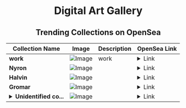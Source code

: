 <div align="center">

# Digital Art Gallery

## Trending Collections on OpenSea

| Collection Name                       | Image                                                                                     | Description                       | OpenSea Link                                                                                          |
|---------------------------------------|-------------------------------------------------------------------------------------------|-----------------------------------|--------------------------------------------------------------------------------------------------------|
| **work** | ![Image](https://i.seadn.io/s/raw/files/078407b51f2a577d24fe8fe6548d10e8.png?w=500&auto=format?w=200&auto=format) | work | <details><summary>Link</summary>[work](https://opensea.io/collection/work-194)</details> |
| **Nyron** | ![Image](https://i.seadn.io/s/raw/files/75d6b4b10f0ae081691c3aa0b370555c.png?w=500&auto=format?w=200&auto=format) |  | <details><summary>Link</summary>[Nyron](https://opensea.io/collection/nyron)</details> |
| **Halvin** | ![Image](https://i.seadn.io/s/raw/files/a85e612262dceee716492a7c36d87501.png?w=500&auto=format?w=200&auto=format) |  | <details><summary>Link</summary>[Halvin](https://opensea.io/collection/halvin)</details> |
| **Gromar** | ![Image](https://i.seadn.io/s/raw/files/87011362840c702171876e0b2ed7e639.png?w=500&auto=format?w=200&auto=format) |  | <details><summary>Link</summary>[Gromar](https://opensea.io/collection/gromar)</details> |
| **<details><summary>Unidentified co...</summary>Unidentified contract 49687a6e-6370-4d7c-b016-80f46005a096</details>** | ![Image](https://i.seadn.io/s/raw/files/a837708742ad8afcb35eb60ba787976d.jpg?w=500&auto=format?w=200&auto=format) |  | <details><summary>Link</summary>[Unidentified contract 49687a6e-6370-4d7c-b016-80f46005a096](https://opensea.io/collection/unidentified-contract-49687a6e-6370-4d7c-b016-80f4)</details> |

</div>